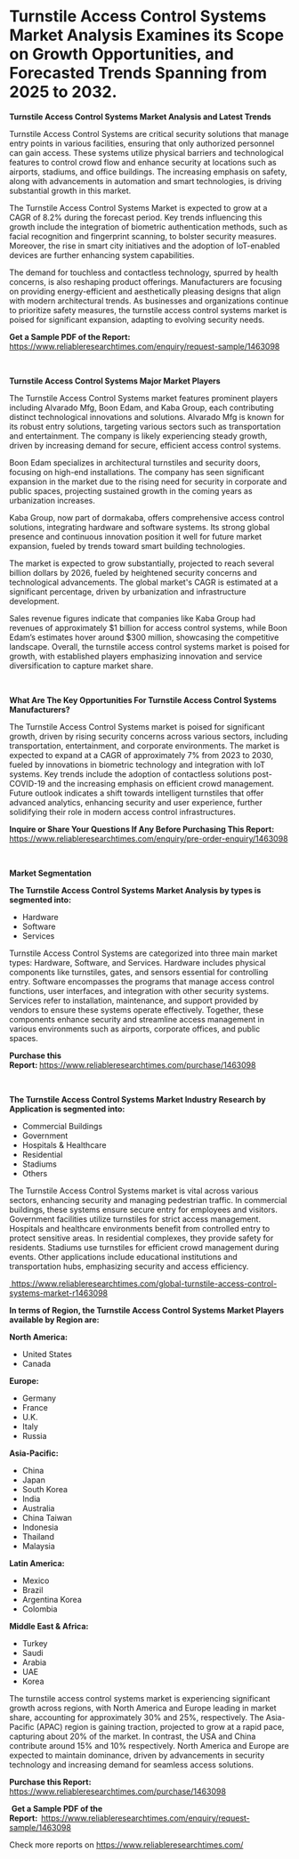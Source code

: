 <p><h1>Turnstile Access Control Systems Market Analysis Examines its Scope on Growth Opportunities, and Forecasted Trends Spanning from 2025 to 2032.</h1></p><p><strong>Turnstile Access Control Systems Market Analysis and Latest Trends</strong></p>
<p><p>Turnstile Access Control Systems are critical security solutions that manage entry points in various facilities, ensuring that only authorized personnel can gain access. These systems utilize physical barriers and technological features to control crowd flow and enhance security at locations such as airports, stadiums, and office buildings. The increasing emphasis on safety, along with advancements in automation and smart technologies, is driving substantial growth in this market.</p><p>The Turnstile Access Control Systems Market is expected to grow at a CAGR of 8.2% during the forecast period. Key trends influencing this growth include the integration of biometric authentication methods, such as facial recognition and fingerprint scanning, to bolster security measures. Moreover, the rise in smart city initiatives and the adoption of IoT-enabled devices are further enhancing system capabilities. </p><p>The demand for touchless and contactless technology, spurred by health concerns, is also reshaping product offerings. Manufacturers are focusing on providing energy-efficient and aesthetically pleasing designs that align with modern architectural trends. As businesses and organizations continue to prioritize safety measures, the turnstile access control systems market is poised for significant expansion, adapting to evolving security needs.</p></p>
<p><strong>Get a Sample PDF of the Report:&nbsp;</strong> <a href="https://www.reliableresearchtimes.com/enquiry/request-sample/1463098?utm_campaign=2771&utm_medium=2&utm_source=Github&utm_content=ia&utm_term=09042025&utm_id=turnstile-access-control-systems">https://www.reliableresearchtimes.com/enquiry/request-sample/1463098</a></p>
<p>&nbsp;</p>
<p><strong>Turnstile Access Control Systems Major Market Players</strong></p>
<p><p>The Turnstile Access Control Systems market features prominent players including Alvarado Mfg, Boon Edam, and Kaba Group, each contributing distinct technological innovations and solutions. Alvarado Mfg is known for its robust entry solutions, targeting various sectors such as transportation and entertainment. The company is likely experiencing steady growth, driven by increasing demand for secure, efficient access control systems.</p><p>Boon Edam specializes in architectural turnstiles and security doors, focusing on high-end installations. The company has seen significant expansion in the market due to the rising need for security in corporate and public spaces, projecting sustained growth in the coming years as urbanization increases.</p><p>Kaba Group, now part of dormakaba, offers comprehensive access control solutions, integrating hardware and software systems. Its strong global presence and continuous innovation position it well for future market expansion, fueled by trends toward smart building technologies.</p><p>The market is expected to grow substantially, projected to reach several billion dollars by 2026, fueled by heightened security concerns and technological advancements. The global market's CAGR is estimated at a significant percentage, driven by urbanization and infrastructure development.</p><p>Sales revenue figures indicate that companies like Kaba Group had revenues of approximately $1 billion for access control systems, while Boon Edam’s estimates hover around $300 million, showcasing the competitive landscape. Overall, the turnstile access control systems market is poised for growth, with established players emphasizing innovation and service diversification to capture market share.</p></p>
<p>&nbsp;</p>
<p><strong>What Are The Key Opportunities For Turnstile Access Control Systems Manufacturers?</strong></p>
<p><p>The Turnstile Access Control Systems market is poised for significant growth, driven by rising security concerns across various sectors, including transportation, entertainment, and corporate environments. The market is expected to expand at a CAGR of approximately 7% from 2023 to 2030, fueled by innovations in biometric technology and integration with IoT systems. Key trends include the adoption of contactless solutions post-COVID-19 and the increasing emphasis on efficient crowd management. Future outlook indicates a shift towards intelligent turnstiles that offer advanced analytics, enhancing security and user experience, further solidifying their role in modern access control infrastructures.</p></p>
<p><strong>Inquire or Share Your Questions If Any Before Purchasing This Report:</strong> <a href="https://www.reliableresearchtimes.com/enquiry/pre-order-enquiry/1463098?utm_campaign=2771&utm_medium=2&utm_source=Github&utm_content=ia&utm_term=09042025&utm_id=turnstile-access-control-systems">https://www.reliableresearchtimes.com/enquiry/pre-order-enquiry/1463098</a></p>
<p>&nbsp;</p>
<p><strong>Market Segmentation</strong></p>
<p><strong>The Turnstile Access Control Systems Market Analysis by types is segmented into:</strong></p>
<p><ul><li>Hardware</li><li>Software</li><li>Services</li></ul></p>
<p><p>Turnstile Access Control Systems are categorized into three main market types: Hardware, Software, and Services. Hardware includes physical components like turnstiles, gates, and sensors essential for controlling entry. Software encompasses the programs that manage access control functions, user interfaces, and integration with other security systems. Services refer to installation, maintenance, and support provided by vendors to ensure these systems operate effectively. Together, these components enhance security and streamline access management in various environments such as airports, corporate offices, and public spaces.</p></p>
<p><strong>Purchase this Report:&nbsp;</strong><a href="https://www.reliableresearchtimes.com/purchase/1463098?utm_campaign=2771&utm_medium=2&utm_source=Github&utm_content=ia&utm_term=09042025&utm_id=turnstile-access-control-systems">https://www.reliableresearchtimes.com/purchase/1463098</a></p>
<p>&nbsp;</p>
<p><strong>The Turnstile Access Control Systems Market Industry Research by Application is segmented into:</strong></p>
<p><ul><li>Commercial Buildings</li><li>Government</li><li>Hospitals & Healthcare</li><li>Residential</li><li>Stadiums</li><li>Others</li></ul></p>
<p><p>The Turnstile Access Control Systems market is vital across various sectors, enhancing security and managing pedestrian traffic. In commercial buildings, these systems ensure secure entry for employees and visitors. Government facilities utilize turnstiles for strict access management. Hospitals and healthcare environments benefit from controlled entry to protect sensitive areas. In residential complexes, they provide safety for residents. Stadiums use turnstiles for efficient crowd management during events. Other applications include educational institutions and transportation hubs, emphasizing security and access efficiency.</p></p>
<p><a href="https://www.reliableresearchtimes.com/global-turnstile-access-control-systems-market-r1463098?utm_campaign=2771&utm_medium=2&utm_source=Github&utm_content=ia&utm_term=09042025&utm_id=turnstile-access-control-systems">&nbsp;https://www.reliableresearchtimes.com/global-turnstile-access-control-systems-market-r1463098</a></p>
<p><strong>In terms of Region, the Turnstile Access Control Systems Market Players available by Region are:</strong></p>
<p>
    <p> <strong> North America: </strong>
        <ul>
            <li>United States</li>
            <li>Canada</li>
        </ul>
        </p> 
    <p> <strong> Europe: </strong>
        <ul>
            <li>Germany</li>
            <li>France</li>
            <li>U.K.</li>
            <li>Italy</li>
            <li>Russia</li>
        </ul>
        </p> 
    <p> <strong> Asia-Pacific: </strong>
        <ul>
            <li>China</li>
            <li>Japan</li>
            <li>South Korea</li>
            <li>India</li>
            <li>Australia</li>
            <li>China Taiwan</li>
            <li>Indonesia</li>
            <li>Thailand</li>
            <li>Malaysia</li>
        </ul>
        </p> 
    <p> <strong> Latin America: </strong>
        <ul>
            <li>Mexico</li>
            <li>Brazil</li>
            <li>Argentina Korea</li>
            <li>Colombia</li>
        </ul>
        </p> 
    <p> <strong> Middle East & Africa: </strong>
        <ul>
            <li>Turkey</li>
            <li>Saudi</li>
            <li>Arabia</li>
            <li>UAE</li>
            <li>Korea</li>
        </ul>
    </p>
    </p>
<p><p>The turnstile access control systems market is experiencing significant growth across regions, with North America and Europe leading in market share, accounting for approximately 30% and 25%, respectively. The Asia-Pacific (APAC) region is gaining traction, projected to grow at a rapid pace, capturing about 20% of the market. In contrast, the USA and China contribute around 15% and 10% respectively. North America and Europe are expected to maintain dominance, driven by advancements in security technology and increasing demand for seamless access solutions.</p></p>
<p><strong>Purchase this Report: </strong><a href="https://www.reliableresearchtimes.com/purchase/1463098?utm_campaign=2771&utm_medium=2&utm_source=Github&utm_content=ia&utm_term=09042025&utm_id=turnstile-access-control-systems">https://www.reliableresearchtimes.com/purchase/1463098</a></p>
<p>&nbsp;<strong>Get a Sample PDF of the Report:&nbsp;&nbsp;</strong><a href="https://www.reliableresearchtimes.com/enquiry/request-sample/1463098?utm_campaign=2771&utm_medium=2&utm_source=Github&utm_content=ia&utm_term=09042025&utm_id=turnstile-access-control-systems">https://www.reliableresearchtimes.com/enquiry/request-sample/1463098</a></p>
<p><strong></strong></p>
<p>Check more reports on <a href="https://www.reliableresearchtimes.com/?utm_campaign=2771&utm_medium=2&utm_source=Github&utm_content=ia&utm_term=09042025&utm_id=turnstile-access-control-systems">https://www.reliableresearchtimes.com/</a></p>